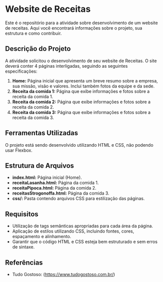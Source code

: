 # Website de Receitas

Este é o repositório para a atividade sobre desenvolvimento de um website de receitas. Aqui você encontrará informações sobre o projeto, sua estrutura e como contribuir.

## Descrição do Projeto

A atividade solicitou o desenvolvimento de seu website de Receitas. O site deverá conter 4 páginas interligadas, seguindo as seguintes especificações:

1. **Home:** Página inicial que apresenta um breve resumo sobre a empresa, sua missão, visão e valores. Inclui também fotos da equipe e da sede.
2. **Receita da comida 1:** Página que exibe informações e fotos sobre a receita da comida 1.
3. **Receita da comida 2:** Página que exibe informações e fotos sobre a receita da comida 2.
4. **Receita da comida 3:** Página que exibe informações e fotos sobre a receita da comida 3.
   
## Ferramentas Utilizadas

O projeto está sendo desenvolvido utilizando HTML e CSS, não podendo usar Flexbox.

## Estrutura de Arquivos

- **index.html:** Página inicial (Home).
- **receitaLasanha.html:** Página da comida 1.
- **receitaPipoca.html:** Página da comida 2.
- **receitasStrogonoffa.html:** Página da comida 3.
- **css/:** Pasta contendo arquivos CSS para estilização das páginas.


## Requisitos

- Utilização de tags semânticas apropriadas para cada área da página.
- Aplicação de estilos utilizando CSS, incluindo fontes, cores, espaçamento e alinhamento.
- Garantir que o código HTML e CSS esteja bem estruturado e sem erros de sintaxe.

## Referências

- Tudo Gostoso: (https://www.tudogostoso.com.br/)

